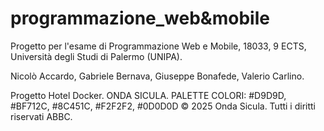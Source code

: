 # programmazione_web&mobile
Progetto per l'esame di Programmazione Web e Mobile, 18033, 9 ECTS, Università degli Studi di Palermo (UNIPA).

Nicolò Accardo,
Gabriele Bernava,
Giuseppe Bonafede,
Valerio Carlino.

Progetto Hotel Docker.
ONDA SICULA.
PALETTE COLORI: #D9D9D, #BF712C, #8C451C, #F2F2F2, #0D0D0D
&copy; 2025 Onda Sicula. Tutti i diritti riservati ABBC.
